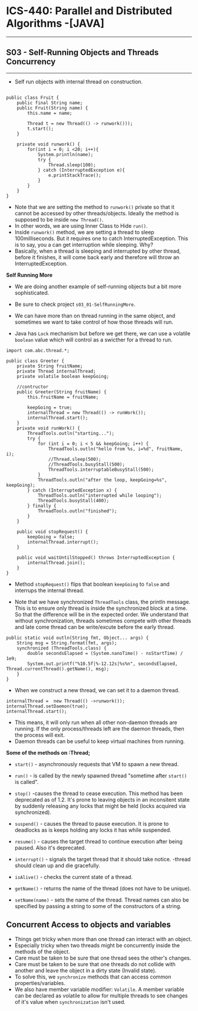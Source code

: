 # ICS-440: Parallel and Distributed Algorithms -[JAVA]
***

## S03 - Self-Running Objects and Threads Concurrency
*****************************************************
- Self run objects with internal thread on construction.

```

public class Fruit {
    public final String name;
    public Fruit(String name) {
        this.name = name;

        Thread t = new Thread(() -> runwork()));
        t.start();
    }

    private void runwork() {
        for(int i = 0; i <20; i++){
            System.println(name);
            try {
                Thread.sleep(100);
            } catch (InterruptedException e){
                e.printStackTrace();
            }
        }
    }
}

```
- Note that we are setting the method to `runwork()` private so that it cannot be accessed by other threads/objects. Ideally the method is supposed to be inside `new Thread()`.
- In other words, we are using Inner Class to Hide `run()`.
- Inside `runwork()` method, we are setting a thread to sleep 100milliseconds. But it requires one to catch InterruptedException. This is to say, you a can get interruption while sleeping. Why?
- Basically, when a thread is sleeping and interrupted by other thread, before it finishes, it will come back early and therefore will throw an InterruptedException.

**Self Running More**
- We are doing another example of self-running objects but a bit more sophisticated. 

- Be sure to check project `s03_01-SelfRunningMore`. 
- We can have more than on thread running in the same object, and sometimes we want to take control of how those threads will run. 
- Java has `Lock` mechanism but before we get there, we can use a volatile `boolean` value which will control as a swicther for a thread to run. 

```
import com.abc.thread.*;

public class Greeter {
    private String fruitName;
    private Thread internalThread;
    private volatile boolean keepGoing;
    
    //contructor
    public Greeter(String fruitName) {
        this.fruitName = fruitName;

        keepGoing = true;
        internalThread = new Thread(() -> runWork());
        internalThread.start();
    }
    private void runWork() {
        ThreadTools.outln("starting...");
        try {
            for (int i = 0; i < 5 && keepGoing; i++) {
                ThreadTools.outln("hello from %s, i=%d", fruitName, i);
                //Thread.sleep(500);
                //ThreadTools.busyStall(500);
                ThreadTools.interruptableBusyStall(500);
            }
            ThreadTools.outln("after the loop, keepGoing=%s", keepGoing);
        } catch (InterruptedException x) {
            ThreadTools.outln("interrupted while looping");
            ThreadTools.busyStall(400);
        } finally {
            ThreadTools.outln("finished");
        }
    }

    public void stopRequest() {
        keepGoing = false;
        internalThread.interrupt();
    }

    public void waitUntilStopped() throws InterruptedException {
        internalThread.join();
    }
}
```
- Method `stopRequest()` flips that boolean `keepGoing` to `false` and interrups the internal thread. 

- Note that we have synchronized `ThreadTools` class,  the println message. This is to ensure only thread is inside the synchronized block at a time. So that the difference will be in the expected order. We understand that without synchronization, threads sometimes compete with other threads and late come thread can be write/excute before the early thread.

```
public static void outln(String fmt, Object... args) {
    String msg = String.format(fmt, args);
    synchronized (ThreadTools.class) {
        double secondsElapsed = (System.nanoTime() - nsStartTime) / 1e9;
        System.out.printf("%10.5f|%-12.12s|%s%n", secondsElapsed, Thread.currentThread().getName(), msg);
    }
}
```
- When we construct a new thread, we can set it to a daemon thread. 
```
internalThread =  new Thread(() ->runwork());
internalThread.setDaemon(true);
internalThread.start();
```
- This means, it will only run when all other non-daemon threads are running. If the only process/threads left are the daemon threads, then the process will exit.
- Daemon threads can be useful to keep virtual machines from running. 

**Some of the methods on :Thread;**
- `start()` - asynchronously requests that VM to spawn a new thread. 
- `run()` - is called by the newly spawned thread "sometime after `start()` is called". 
- `stop()` -causes the thread to cease execution. 
This method has been deprecated as of 1.2.
It's prone to leaving objects in an inconsitent state by suddenly releasing any locks that might be held (locks acquired via synchronized).
- `suspend()` - causes the thread to pause execution.
It is prone to deadlocks as is keeps holding any locks it has while suspended.

- `resume()` - causes the target thread to continue execution after being paused. Also it's deprecated.
- `interrupt()` - signals the target thread that it should take notice. -thread should clean up and die gracefully.
- `isAlive()` - checks the current state of a thread.
- `getName()` - returns the name of the thread (does not have to be unique).
- `setName(name)` - sets the name of the thread. Thread names can also be specified by passing a string to some of the constructors of a string. 

## Concurrent Access to objects and variables
- Things get tricky when more than one thread can interact with an object.
- Especially tricky when two threads might be concurrently inside the methods of the object.
- Care must be taken to be sure that one thread sees the other's changes.
- Care must be taken to be sure that one threads do not collide with another and leave the object in a dirty state (Invalid state).
- To solve this, we `synchronize` methods that can access common properties/variables. 
- We also have member variable modifier: `Volatile`.   A member variable can be declared as volatile to allow for multiple threads to see changes of it's value when `synchronization` isn't used.
